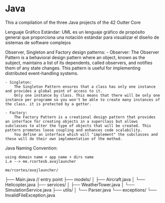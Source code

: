 # Java
This a compilation of the three Java projects of the 42 Outter Core


Lenguaje Gráfico Estándar:
	UML es un lenguaje gráfico de propósito general que proporciona una notación estándar para visualizar el diseño de sistemas de software complejos

Observer, Singleton and Factory design patterns:
	- Observer:
		The Observer Pattern is a behavioral design pattern where an object, known as the subject, maintains a list of its dependents, called observers, and notifies them of any state changes. This pattern is useful for implementing distributed event-handling systems.

	- Singleton:
		The Singleton Pattern ensures that a class has only one instance and provides a global point of access to it.
		Only one instance by class. This means that there will be only one instance per programm so you won't be able to create many instances of the class. it is protected by a getter.

	- Factory:
		The Factory Pattern is a creational design pattern that provides an interface for creating objects in a superclass but allows subclasses to alter the type of objects that will be created. This pattern promotes loose coupling and enhances code scalability.
		You define an interface which will "implement" the subclasses and these will do their own implementation of the method.

Java Naming Convention:

	using domain name + app name + dirs name
	i.e --> me.rcortesb.avajlauncher

	me/rcortes/avajlauncher/
├── Main.java               // entry point
├── models/
│   ├── Aircraft.java
│   └── Helicopter.java
├── services/
│   ├── WeatherTower.java
│   └── SimulationService.java
├── utils/
│   └── Parser.java
└── exceptions/
    └── InvalidFileException.java
